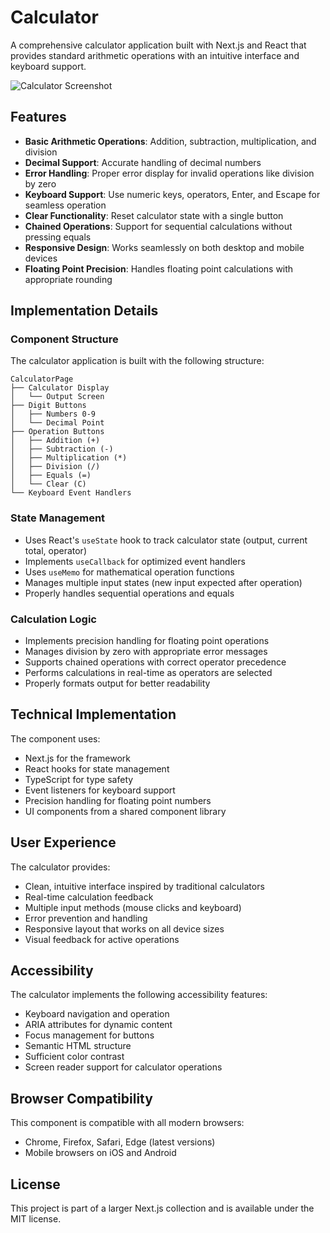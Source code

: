 # Calculator

A comprehensive calculator application built with Next.js and React that provides standard arithmetic operations with an intuitive interface and keyboard support.

![Calculator Screenshot](https://ik.imagekit.io/nagoevid/nextjs-projects/calculator.png?updatedAt=1748939564010)

## Features

- **Basic Arithmetic Operations**: Addition, subtraction, multiplication, and division
- **Decimal Support**: Accurate handling of decimal numbers
- **Error Handling**: Proper error display for invalid operations like division by zero
- **Keyboard Support**: Use numeric keys, operators, Enter, and Escape for seamless operation
- **Clear Functionality**: Reset calculator state with a single button
- **Chained Operations**: Support for sequential calculations without pressing equals
- **Responsive Design**: Works seamlessly on both desktop and mobile devices
- **Floating Point Precision**: Handles floating point calculations with appropriate rounding

## Implementation Details

### Component Structure

The calculator application is built with the following structure:

```
CalculatorPage
├── Calculator Display
│   └── Output Screen
├── Digit Buttons
│   ├── Numbers 0-9
│   └── Decimal Point
├── Operation Buttons
│   ├── Addition (+)
│   ├── Subtraction (-)
│   ├── Multiplication (*)
│   ├── Division (/)
│   ├── Equals (=)
│   └── Clear (C)
└── Keyboard Event Handlers
```

### State Management

- Uses React's `useState` hook to track calculator state (output, current total, operator)
- Implements `useCallback` for optimized event handlers
- Uses `useMemo` for mathematical operation functions
- Manages multiple input states (new input expected after operation)
- Properly handles sequential operations and equals

### Calculation Logic

- Implements precision handling for floating point operations
- Manages division by zero with appropriate error messages
- Supports chained operations with correct operator precedence
- Performs calculations in real-time as operators are selected
- Properly formats output for better readability

## Technical Implementation

The component uses:

- Next.js for the framework
- React hooks for state management
- TypeScript for type safety
- Event listeners for keyboard support
- Precision handling for floating point numbers
- UI components from a shared component library

## User Experience

The calculator provides:

- Clean, intuitive interface inspired by traditional calculators
- Real-time calculation feedback
- Multiple input methods (mouse clicks and keyboard)
- Error prevention and handling
- Responsive layout that works on all device sizes
- Visual feedback for active operations

## Accessibility

The calculator implements the following accessibility features:

- Keyboard navigation and operation
- ARIA attributes for dynamic content
- Focus management for buttons
- Semantic HTML structure
- Sufficient color contrast
- Screen reader support for calculator operations

## Browser Compatibility

This component is compatible with all modern browsers:

- Chrome, Firefox, Safari, Edge (latest versions)
- Mobile browsers on iOS and Android

## License

This project is part of a larger Next.js collection and is available under the MIT license. 
